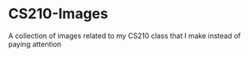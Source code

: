 # CS210-Images
A collection of images related to my CS210 class that I make instead of paying attention
